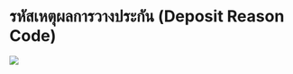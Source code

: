 # รหัสเหตุผลการวางประกัน (Deposit Reason Code)

![](https://github.com/yosarawut/WorkingArea/raw/master/KnowledgeCenter/e-Customs/e-Import/e-Import-manual/img/e-Import_2018png_Page120.png)
